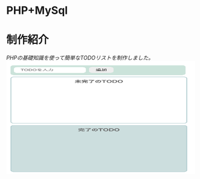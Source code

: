 # PHP+MySql
# 制作紹介
*PHPの基礎知識を使って簡単なTODOリストを制作しました。*
<img src="/Todo-UI.png" width="500" height="300" />

